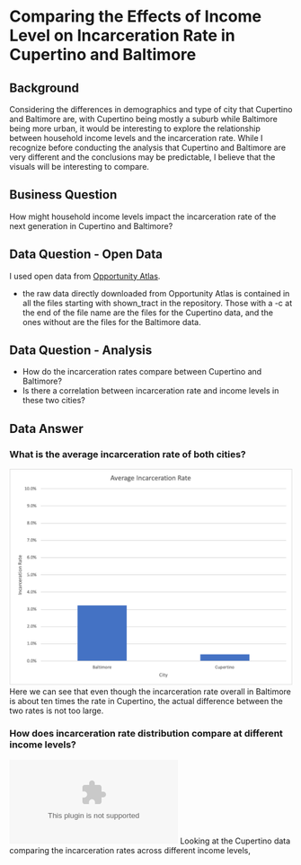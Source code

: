 # Comparing the Effects of Income Level on Incarceration Rate in Cupertino and Baltimore
## Background
Considering the differences in demographics and type of city that Cupertino and Baltimore are, with Cupertino being mostly a suburb while Baltimore being more urban, it would be interesting to explore the relationship between household income levels and the incarceration rate. While I recognize before conducting the analysis that Cupertino and Baltimore are very different and the conclusions may be predictable, I believe that the visuals will be interesting to compare.
## Business Question
How might household income levels impact the incarceration rate of the next generation in Cupertino and Baltimore?
## Data Question - Open Data
I used open data from [Opportunity Atlas](https://www.opportunityatlas.org).
 - the raw data directly downloaded from Opportunity Atlas is contained in all the files starting with shown_tract in the repository. Those with a -c at the end of the file name are the files for the Cupertino data, and the ones without are the files for the Baltimore data.
## Data Question - Analysis
 - How do the incarceration rates compare between Cupertino and Baltimore?
 - Is there a correlation between incarceration rate and income levels in these two cities?
## Data Answer
### What is the average incarceration rate of both cities?
![alt text](https://github.com/angelali1479/comparing-cupertino-baltimore-incarceration-rate/blob/master/cup-balt.png)
Here we can see that even though the incarceration rate overall in Baltimore is about ten times the rate in Cupertino, the actual difference between the two rates is not too large.
### How does incarceration rate distribution compare at different income levels?
![alt text](https://github.com/angelali1479/comparing-cupertino-baltimore-incarceration-rate/blob/master/cupertino%20incarceration%20rate.xls)
Looking at the Cupertino data comparing the incarceration rates across different income levels,

